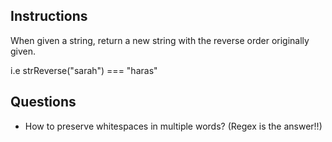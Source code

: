 ## Instructions
When given a string, return a new string with the reverse order originally given.

i.e strReverse("sarah") === "haras"

## Questions
* How to preserve whitespaces in multiple words? (Regex is the answer!!)